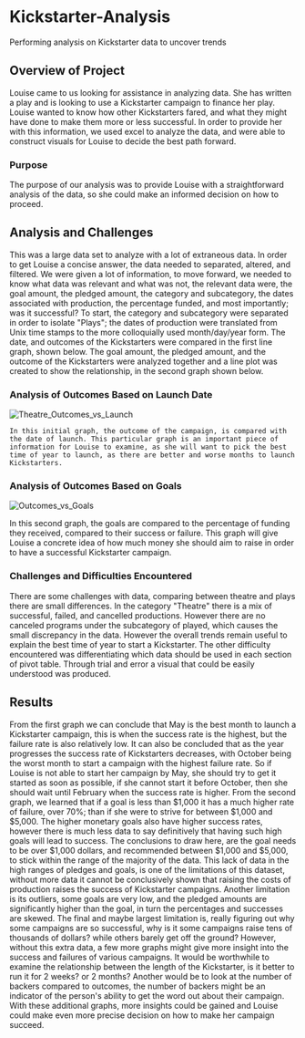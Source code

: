 # Kickstarter-Analysis
Performing analysis on Kickstarter data to uncover trends

## Overview of Project
  Louise came to us looking for assistance in analyzing data. She has written a play and is looking to use a Kickstarter campaign to finance her play. Louise wanted to know how other Kickstarters fared, and what they might have done to make them more or less successful. In order to provide her with this information, we used excel to analyze the data, and were able to construct visuals for Louise to decide the best path forward. 
  
### Purpose
  The purpose of our analysis was to provide Louise with a straightforward analysis of the data, so she could make an informed decision on how to proceed. 

## Analysis and Challenges
  This was a large data set to analyze with a lot of extraneous data. In order to get Louise a concise answer, the data needed to separated, altered, and filtered. We were given a lot of information, to move forward, we needed to know what data was relevant and what was not, the relevant data were, the goal amount, the pledged amount, the category and subcategory, the dates associated with production, the percentage funded, and most importantly; was it successful? To start, the category and subcategory were separated in order to isolate "Plays"; the dates of production were translated from Unix time stamps to the more colloquially used month/day/year form. The date, and outcomes of the Kickstarters were compared in the first line graph, shown below. The goal amount, the pledged amount, and the outcome of the Kickstarters were analyzed together and a line plot was created to show the relationship, in the second graph shown below. 
    
### Analysis of Outcomes Based on Launch Date
  ![Theatre_Outcomes_vs_Launch](https://user-images.githubusercontent.com/106715300/174501191-b4fa58d6-de5f-4119-b0a1-a6a15fe1273d.png)
  
    In this initial graph, the outcome of the campaign, is compared with the date of launch. This particular graph is an important piece of information for Louise to examine, as she will want to pick the best time of year to launch, as there are better and worse months to launch Kickstarters. 

### Analysis of Outcomes Based on Goals
  ![Outcomes_vs_Goals](https://user-images.githubusercontent.com/106715300/174501337-7f5855e8-276b-43a6-869f-2c97bed3a3f6.png)

  In this second graph, the goals are compared to the percentage of funding they received, compared to their success or failure. This graph will give Louise a concrete idea of how much money she should aim to raise in order to have a successful Kickstarter campaign. 
### Challenges and Difficulties Encountered
  There are some challenges with data, comparing between theatre and plays there are small differences. In the category "Theatre" there is a mix of successful, failed, and cancelled productions. However there are no canceled programs under the subcategory of played, which causes the small discrepancy in the data. However the overall trends remain useful to explain the best time of year to start a Kickstarter. The other difficulty encountered was differentiating which data should be used in each section of pivot table. Through trial and error a visual that could be easily understood was produced. 
## Results
  From the first graph we can conclude that May is the best month to launch a Kickstarter campaign, this is when the success rate is the highest, but the failure rate is also relatively low. It can also be concluded that as the year progresses the success rate of Kickstarters decreases, with October being the worst month to start a campaign with the highest failure rate. So if Louise is not able to start her campaign by May, she should try to get it started as soon as possible, if she cannot start it before October, then she should wait until February when the success rate is higher. 
     From the second graph, we learned that if a goal is less than $1,000 it has a much higher rate of failure, over 70%; than if she were to strive for between $1,000 and $5,000. The higher monetary goals also have higher success rates, however there is much less data to say definitively that having such high goals will lead to success. The conclusions to draw here, are the goal needs to be over $1,000 dollars, and recommended between $1,000 and $5,000, to stick within the range of the majority of the data. 
      This lack of data in the high ranges of pledges and goals, is one of the limitations of this dataset, without more data it cannot be conclusively shown that raising the costs of production raises the success of Kickstarter campaigns. Another limitation is its outliers, some goals are very low, and the pledged amounts are significantly higher than the goal, in turn the percentages and successes are skewed. The final and maybe largest limitation is, really figuring out why some campaigns are so successful, why is it some campaigns raise tens of thousands of dollars? while others barely get off the ground?
      However, without this extra data, a few more graphs might give more insight into the success and failures of various campaigns. It would be worthwhile to examine the relationship between the length of the Kickstarter, is it better to run it for 2 weeks? or 2 months? Another would be to look at the number of backers compared to outcomes, the number of backers might be an indicator of the person's ability to get the word out about their campaign. With these additional graphs, more insights could be gained and Louise could make even more precise decision on how to make her campaign succeed.
